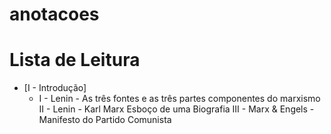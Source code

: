# anotacoes

# Lista de Leitura
* [I - Introdução]
    * I - Lenin - As três fontes e as três partes componentes do marxismo 
      II - Lenin - Karl Marx Esboço de uma Biografia 
      III - Marx & Engels - Manifesto do Partido Comunista
